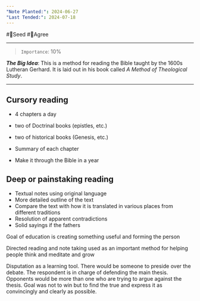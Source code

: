 ```yaml
---
"Note Planted:": 2024-06-27
"Last Tended:": 2024-07-18
---
```

#🌱Seed  #🙂Agree
****
>`Importance`: 10%
 
***The Big Idea***: This is a method for reading the Bible taught by the 1600s Lutheran Gerhard. It is laid out in his book called *A Method of Theological Study*.

* * *
## Cursory reading 
- 4 chapters a day 

- two of Doctrinal books (epistles, etc.) 
- two of historical books (Genesis, etc.)

- Summary of each chapter 
- Make it through the Bible in a year 

## Deep or painstaking reading 
- Textual notes using original language 
- More detailed outline of the text 
- Compare the text with how it is translated in various places from different traditions 
- Resolution of apparent contradictions 
- Solid sayings if the fathers 

Goal of education is creating something useful and forming the person  

Directed reading and note taking used as an important method for helping people think and meditate and grow 

Disputation as a learning tool. There would be someone to preside over the debate. The respondent is in charge of defending the main thesis. Opponents would be more than one who are trying to argue against the thesis. Goal was not to win but to find the true and express it as convincingly and clearly as possible.

